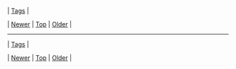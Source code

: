 <!--
title:
date: 2020-06-28T15:27:00.244Z
tags:
-->

| [Tags](tags.md) |

| [Newer](73003728229.md) | [Top](index.md) | [Older](72859154372.md) |
<!--BOTTOM-POST-NAVIGATION-->
---

| [Tags](tags.md) |

| [Newer](73003728229.md) | [Top](index.md) | [Older](73077814883.md) |